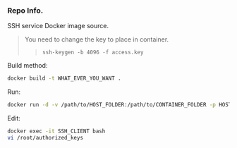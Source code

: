 ### Repo Info.

SSH service Docker image source.

> You need to change the key to place in container.
> > `ssh-keygen -b 4096 -f access.key` 

Build method:

```bash
docker build -t WHAT_EVER_YOU_WANT .
```

Run:

```bash
docker run -d -v /path/to/HOST_FOLDER:/path/to/CONTAINER_FOLDER -p HOST_PORT_NUM:22 --name SSH_CLIENT WHAT_EVER_YOU_WANT
```

Edit:

```bash
docker exec -it SSH_CLIENT bash
vi /root/authorized_keys
```
```
